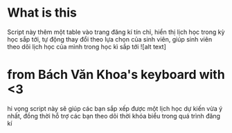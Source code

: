 # What is this
Script này thêm một table vào trang đăng kí tín chỉ, hiển thị lịch học trong kỳ học sắp tới, tự động thay đổi theo lựa chọn của sinh viên, giúp sinh viên theo dõi lịch học của mình trong học kì sắp tới
![alt text]
# from Bách Văn Khoa's keyboard with <3
hi vọng script này sẽ giúp các bạn sắp xếp được một lịch học dự kiến vừa ý nhất, đồng thời hỗ trợ các bạn theo dõi thời khóa biểu trong quá trình đăng kí
